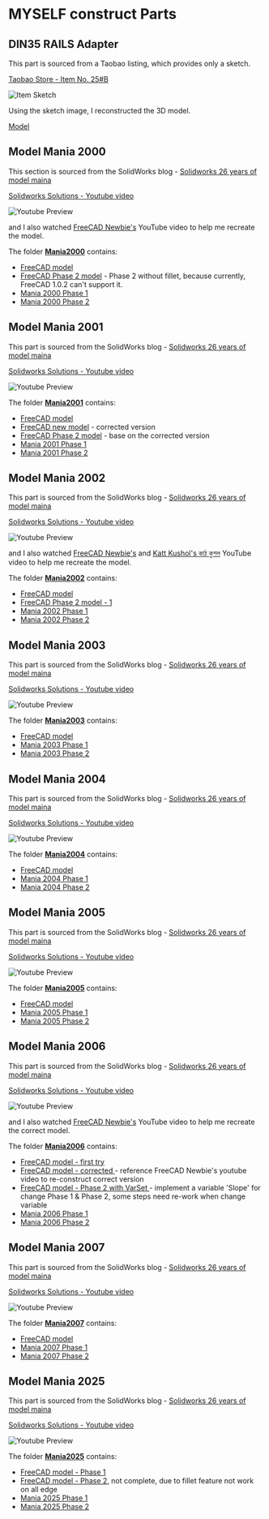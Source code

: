 # MYSELF construct Parts

## DIN35 RAILS Adapter

This part is sourced from a Taobao listing, which provides only a sketch.

[Taobao Store - Item No. 25#B](https://item.taobao.com/item.htm?id=527291720986)

![Item Sketch](DIN35_RAILS_Adapter/DIN35_No25_Sketch.png)

Using the sketch image, I reconstructed the 3D model.

[Model](DIN35_RAILS_Adapter/DIN35_Adapter.FCStd)

## Model Mania 2000

This section is sourced from the SolidWorks blog - [Solidworks 26 years of model maina](https://blogs.solidworks.com/tech/2025/02/26-years-of-model-mania.html)

[Solidworks Solutions - Youtube  video](https://youtu.be/JUZwYKomkXU)

![Youtube Preview](pictures/ModelMania2000_YoutubePreview.png)

and I also watched [FreeCAD Newbie's](https://youtu.be/PEqGOdvllFc) YouTube video to help me recreate the model.

The folder [**Mania2000**](Mania2001) contains:

- [FreeCAD model](Mania2000/Mania2000.FCStd)
- [FreeCAD Phase 2 model](Mania2000/Mania2000-S2.FCStd) - Phase 2 without fillet, because currently, FreeCAD 1.0.2 can't support it.
- [Mania 2000 Phase 1](Mania2000/Model-Mania-2000-Stage-1.png)
- [Mania 2000 Phase 2](Mania2000/Model-Mania-2000-Stage-2.png)

## Model Mania 2001

This part is sourced from the SolidWorks blog - [Solidworks 26 years of model maina](https://blogs.solidworks.com/tech/2025/02/26-years-of-model-mania.html)


[Solidworks Solutions - Youtube  video](https://youtu.be/vbI9UImoXME)

![Youtube Preview](pictures/ModelMania2001_YoutubePreview.png)

The folder [**Mania2001**](Mania2001) contains:

- [FreeCAD model](Mania2001/Mania2001.FCStd)
- [FreeCAD new model](Mania2001/Mania2001-NEW.FCStd) - corrected version
- [FreeCAD Phase 2 model](Mania2001/Mania2001-S2.FCStd) - base on the corrected version
- [Mania 2001 Phase 1](Mania2001/Model-Mania-2001-Phase-1.jpg)
- [Mania 2001 Phase 2](Mania2001/Model-Mania-2001-Phase-2.jpg)

## Model Mania 2002

This part is sourced from the SolidWorks blog - [Solidworks 26 years of model maina](https://blogs.solidworks.com/tech/2025/02/26-years-of-model-mania.html)


[Solidworks Solutions - Youtube  video](https://youtu.be/p4aZb8AkZT8)

![Youtube Preview](pictures/ModelMania2002_YoutubePreview.png)

and I also watched [FreeCAD Newbie's](https://youtu.be/RkRgAb87RGU) and [Katt Kushol's কাঠ কুশল](https://youtu.be/RLc-R-nLT48) YouTube video to help me recreate the model.

The folder [**Mania2002**](Mania2002) contains:

- [FreeCAD model](Mania2002/Mania2002.FCStd)
- [FreeCAD Phase 2 model - 1](Mania2002/Mania2002-S2-1.FCStd)
- [Mania 2002 Phase 1](Mania2002/Model-Mania-2002-Phase-1.jpg)
- [Mania 2002 Phase 2](Mania2002/Model-Mania-2002-Phase-2.jpg)

## Model Mania 2003

This part is sourced from the SolidWorks blog - [Solidworks 26 years of model maina](https://blogs.solidworks.com/tech/2025/02/26-years-of-model-mania.html)


[Solidworks Solutions - Youtube  video](https://youtu.be/ynUMiKGIJ_4)

![Youtube Preview](pictures/ModelMania2003_YoutubePreview.png)

The folder [**Mania2003**](Mania2003) contains:

- [FreeCAD model](Mania2003/Mania2003.FCStd)
- [Mania 2003 Phase 1](Mania2003/Model-Mania-2003-Phase-1.jpg)
- [Mania 2003 Phase 2](Mania2003/Model-Mania-2003-Phase-2.jpg)

## Model Mania 2004

This part is sourced from the SolidWorks blog - [Solidworks 26 years of model maina](https://blogs.solidworks.com/tech/2025/02/26-years-of-model-mania.html)


[Solidworks Solutions - Youtube  video](https://youtu.be/gS_SIhvUdnw)

![Youtube Preview](pictures/ModelMania2004_YoutubePreview.png)

The folder [**Mania2004**](Mania2004) contains:

- [FreeCAD model](Mania2004/Mania2004.FCStd)
- [Mania 2004 Phase 1](Mania2004/Model-Mania-2004-Phase-1.jpg)
- [Mania 2004 Phase 2](Mania2004/Model-Mania-2004-Phase-2.jpg)

## Model Mania 2005

This part is sourced from the SolidWorks blog - [Solidworks 26 years of model maina](https://blogs.solidworks.com/tech/2025/02/26-years-of-model-mania.html)


[Solidworks Solutions - Youtube  video](https://youtu.be/OKgWcBTxD5I)

![Youtube Preview](pictures/ModelMania2005_YoutubePreview.png)

The folder [**Mania2005**](Mania2005) contains:

- [FreeCAD model](Mania2005/Mania2005.FCStd)
- [Mania 2005 Phase 1](Mania2005/Model-Mania-2005-Phase-1.jpg)
- [Mania 2005 Phase 2](Mania2005/Model-Mania-2005-Phase-2.jpg)

## Model Mania 2006

This part is sourced from the SolidWorks blog - [Solidworks 26 years of model maina](https://blogs.solidworks.com/tech/2025/02/26-years-of-model-mania.html)


[Solidworks Solutions - Youtube  video](https://youtu.be/xJGzpIb4jBM)

![Youtube Preview](pictures/ModelMania2006_YoutubePreview.png)

and I also watched [FreeCAD Newbie's](https://youtu.be/uK--IU85sOY) YouTube video to help me recreate the correct model.

The folder [**Mania2006**](Mania2006) contains:

- [FreeCAD model - first try](Mania2006/Mania2006.FCStd)
- [FreeCAD model - corrected ](Mania2006/Mania2006-New.FCStd) - reference FreeCAD Newbie's youtube video to re-construct correct version
- [FreeCAD model - Phase 2 with VarSet ](Mania2006/Mania2006-S2.FCStd) - implement a variable 'Slope' for change Phase 1 & Phase 2, some steps need re-work when change variable
- [Mania 2006 Phase 1](Mania2006/Model-Mania-2006-Phase-12.jpg)
- [Mania 2006 Phase 2](Mania2006/Model-Mania-2006-Phase-22.jpg)

## Model Mania 2007

This part is sourced from the SolidWorks blog - [Solidworks 26 years of model maina](https://blogs.solidworks.com/tech/2025/02/26-years-of-model-mania.html)


[Solidworks Solutions - Youtube  video](https://youtu.be/DGHHejPmjIs)

![Youtube Preview](pictures/ModelMania2007_YoutubePreview.png)

The folder [**Mania2007**](Mania2007) contains:

- [FreeCAD model](Mania2007/Mania2007.FCStd)
- [Mania 2007 Phase 1](Mania2007/Model-Mania-2007-Phase-1.jpg)
- [Mania 2007 Phase 2](Mania2007/Model-Mania-2007-Phase-2.jpg)


## Model Mania 2025

This part is sourced from the SolidWorks blog - [Solidworks 26 years of model maina](https://blogs.solidworks.com/tech/2025/02/26-years-of-model-mania.html)


[Solidworks Solutions - Youtube  video](https://youtu.be/kMMrqlKi_zk)

![Youtube Preview](pictures/ModelMania2025_YoutubePreview.png)

The folder [**Mania2025**](Mania2025) contains:

- [FreeCAD model - Phase 1](Mania2025/Mania2025/Mania2025.FCStd)
- [FreeCAD model - Phase 2](Mania2025/Mania2025-S2.FCStd), not complete, due to fillet feature not work on all edge
- [Mania 2025 Phase 1](Mania2025/MM25-P1-1.pdf)
- [Mania 2025 Phase 2](Mania2025/MM25-P2.pdf)
